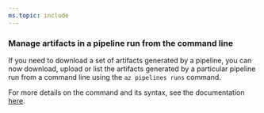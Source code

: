 ```yaml
---
ms.topic: include
---
```


### Manage artifacts in a pipeline run from the command line

If you need to download a set of artifacts generated by a pipeline, you can now download, upload or list the artifacts generated by a particular pipeline run from a command line using the `az pipelines runs` command.

For more details on the command and its syntax, see the documentation [here](https://docs.microsoft.com/cli/azure/ext/azure-devops/pipelines/runs/artifact?view=azure-cli-latest).
